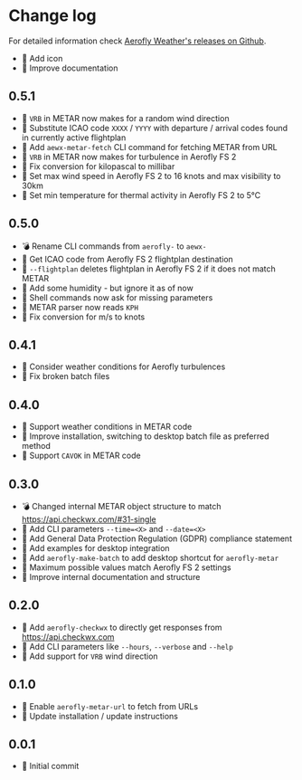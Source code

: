 Change log
==========

For detailed information check [Aerofly Weather's releases on Github](https://github.com/fboes/aerofly-weather/releases).

* 🎁 Add icon
* 🎁 Improve documentation

0.5.1
-----

* 🎁 `VRB` in METAR now makes for a random wind direction
* 🎁 Substitute ICAO code `XXXX` / `YYYY` with departure / arrival codes found in currently active flightplan
* 🎁 Add `aewx-metar-fetch` CLI command for fetching METAR from URL
* 🎁 `VRB` in METAR now makes for turbulence in Aerofly FS 2
* 💊 Fix conversion for kilopascal to millibar
* 💊 Set max wind speed in Aerofly FS 2 to 16 knots and max visibility to 30km
* 💊 Set min temperature for thermal activity in Aerofly FS 2 to 5°C

0.5.0
-----

* 💣 Rename CLI commands from `aerofly-` to `aewx-`
* 🎁 Get ICAO code from Aerofly FS 2 flightplan destination
* 🎁 `--flightplan` deletes flightplan in Aerofly FS 2 if it does not match METAR
* 🎁 Add some humidity - but ignore it as of now
* 🎁 Shell commands now ask for missing parameters
* 💊 METAR parser now reads `KPH`
* 💊 Fix conversion for m/s to knots

0.4.1
-----

* 🎁 Consider weather conditions for Aerofly turbulences
* 💊 Fix broken batch files

0.4.0
-----

* 🎁 Support weather conditions in METAR code
* 💊 Improve installation, switching to desktop batch file as preferred method
* 💊 Support `CAVOK` in METAR code

0.3.0
-----

* 💣 Changed internal METAR object structure to match https://api.checkwx.com/#31-single
* 🎁 Add CLI parameters `--time=<X>` and `--date=<X>`
* 🎁 Add General Data Protection Regulation (GDPR) compliance statement
* 🎁 Add examples for desktop integration
* 🎁 Add `aerofly-make-batch` to add desktop shortcut for `aerofly-metar`
* 💊 Maximum possible values match Aerofly FS 2 settings
* :wrench: Improve internal documentation and structure

0.2.0
-----

* 🎁 Add `aerofly-checkwx` to directly get responses from https://api.checkwx.com
* 🎁 Add CLI parameters like `--hours`, `--verbose` and `--help`
* 💊 Add support for `VRB` wind direction

0.1.0
-----

* 🎁 Enable `aerofly-metar-url` to fetch from URLs
* 🎁 Update installation / update instructions

0.0.1
-----

* 🎁 Initial commit
